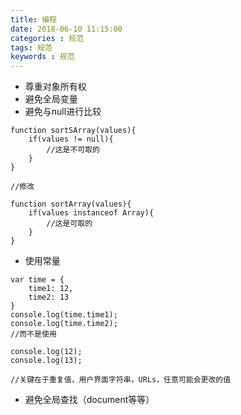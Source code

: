 ```yaml
---
title: 编程
date: 2018-06-10 11:15:00
categories : 规范
tags: 规范
keywords : 规范
---
```


* 尊重对象所有权
* 避免全局变量
* 避免与null进行比较
```
function sortSArray(values){
    if(values != null){
        //这是不可取的
    }
}

//修改

function sortArray(values){
    if(values instanceof Array){
        //这是可取的
    }
}

```

* 使用常量

```
var time = {
    time1: 12,
    time2: 13
}
console.log(time.time1);
console.log(time.time2);
//而不是使用

console.log(12);
console.log(13);

//关键在于重复值，用户界面字符串，URLs，任意可能会更改的值
```

* 避免全局查找（document等等）